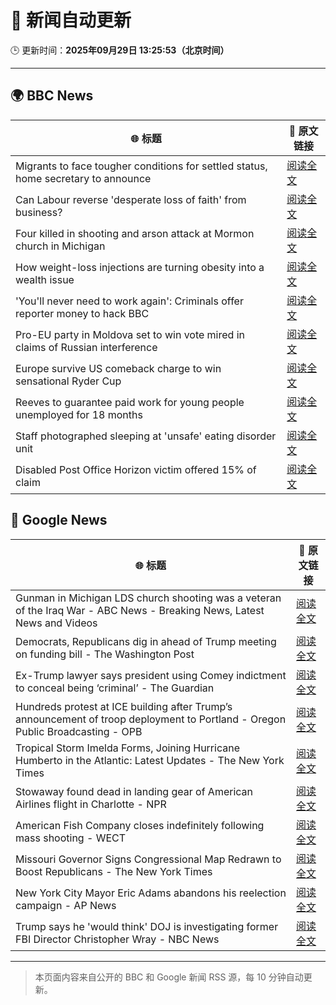 # 🧠 新闻自动更新

🕒 更新时间：**2025年09月29日 13:25:53（北京时间）**

---

## 🌍 BBC News

| 🌐 标题 | 🔗 原文链接 |
|--------|-------------|
| Migrants to face tougher conditions for settled status, home secretary to announce | [阅读全文](https://www.bbc.com/news/articles/c0m4g3zvy02o?at_medium=RSS&at_campaign=rss) |
| Can Labour reverse 'desperate loss of faith' from business? | [阅读全文](https://www.bbc.com/news/articles/cn0xyxnyz48o?at_medium=RSS&at_campaign=rss) |
| Four killed in shooting and arson attack at Mormon church in Michigan | [阅读全文](https://www.bbc.com/news/articles/ceq2vd15glwo?at_medium=RSS&at_campaign=rss) |
| How weight-loss injections are turning obesity into a wealth issue | [阅读全文](https://www.bbc.com/news/articles/cre5xp83394o?at_medium=RSS&at_campaign=rss) |
| 'You'll never need to work again': Criminals offer reporter money to hack BBC | [阅读全文](https://www.bbc.com/news/articles/c3w5n903447o?at_medium=RSS&at_campaign=rss) |
| Pro-EU party in Moldova set to win vote mired in claims of Russian interference | [阅读全文](https://www.bbc.com/news/articles/cx2rdlj8ejgo?at_medium=RSS&at_campaign=rss) |
| Europe survive US comeback charge to win sensational Ryder Cup | [阅读全文](https://www.bbc.com/sport/golf/articles/c0m4g7k4l0yo?at_medium=RSS&at_campaign=rss) |
| Reeves to guarantee paid work for young people unemployed for 18 months | [阅读全文](https://www.bbc.com/news/articles/c80gj2knrx4o?at_medium=RSS&at_campaign=rss) |
| Staff photographed sleeping at 'unsafe' eating disorder unit | [阅读全文](https://www.bbc.com/news/articles/c4g25me9mzlo?at_medium=RSS&at_campaign=rss) |
| Disabled Post Office Horizon victim offered 15% of claim | [阅读全文](https://www.bbc.com/news/articles/cq5jqxjqj0eo?at_medium=RSS&at_campaign=rss) |

## 📰 Google News

| 🌐 标题 | 🔗 原文链接 |
|--------|-------------|
| Gunman in Michigan LDS church shooting was a veteran of the Iraq War - ABC News - Breaking News, Latest News and Videos | [阅读全文](https://news.google.com/rss/articles/CBMingFBVV95cUxQb3BMcEZTNFowdzRsc2Q0ZGxaNzdqbW5KVDhyd0kyZDAybkZPWnZyWmlsM28wNk00YlRXdUY5X2hXdG1wa0pocURfajJkeE1zY3g0enhhVWlzdzNIcXVCeUlYS3pLRzVBVWdYZGZEUlNsMVAzN0hNbjJIcDBiY3YyY2lkUU1wRkdYTXA5TjVCcjNPT2VHSmhWU2o3WkRQQdIBowFBVV95cUxPU3B0OVItSDZ2Ukk0QnN2ZG1MUnRKaDh5YktNR2dDYVVZUEFZNUMxWDAzWldOMmZEVlhwbTRMZUtWRHhEd1B6Y0VNWTBnNUFWcXptclFuSmV0Y0FrbnhKYmhMcWJjck9RMENHU3NQQzNMZTZUMEF0dU5XNGhSaE95WURWc2ZoYnlTS3Q0QklBaEV1U0RZSDlyVHIyS182enczeUs4?oc=5) |
| Democrats, Republicans dig in ahead of Trump meeting on funding bill - The Washington Post | [阅读全文](https://news.google.com/rss/articles/CBMioAFBVV95cUxQWEh6UkhENjdzQzEzTVp6VnFPdEF0RG5CTFJaNFpJSEN5a2F4X2xVMlhkSzZLSE9WNEdMQV82UTYtbHpuS21pTlVPSFozRkwtTExzM3FveVFXQzRrWFVkQ3k3UnVuazRjVlUtVWNMTzAwOEMtazkwUFliZFhual9QQWxHYUdVRHNxWFJMYnRGNG1jS2p1SmJIYld0MFZPdE9H?oc=5) |
| Ex-Trump lawyer says president using Comey indictment to conceal being ‘criminal’ - The Guardian | [阅读全文](https://news.google.com/rss/articles/CBMijAFBVV95cUxPNHM5bWttUUY1M2Y4T1BDM0NWSjdWb2dUMHIyX09hOGp1ZWNBbF8xZm9LaDN2RGZEYXVWNjJ3NG9IVmdBaWxoNjBDZWZ2SkFMUDQwMkg3bDJPMldHWXpXRVUzTlRFYTZaSFR0V01wYUlWMU51Q1RXY1hBS0RzS0FxNlprSGtLSS02Nkdhdg?oc=5) |
| Hundreds protest at ICE building after Trump’s announcement of troop deployment to Portland - Oregon Public Broadcasting - OPB | [阅读全文](https://news.google.com/rss/articles/CBMijwFBVV95cUxOOGpSUEhLOUNQU1hDZnN6c18xN1lOek1HR0k3Q0k3NWFyZ1VZSy1YX1lGYm53RVo5ZTlJQ3lFX2pXMEN2N1pIdU8ydU53R2FiWmN1cF9LWktXMjFMTTNDTGhPeVdKX0NHNnJ5V3pnMEE1QjdKSlVFMWs1em9vclM2a01VYjJ3NFUzWVRIRjluYw?oc=5) |
| Tropical Storm Imelda Forms, Joining Hurricane Humberto in the Atlantic: Latest Updates - The New York Times | [阅读全文](https://news.google.com/rss/articles/CBMifkFVX3lxTE9GYXdzdmZmT0ZFU0FKWWhNSTVHTV9LbGF4NXlsN3BiNVRheERoTHVKN0wySHBGbzVkRkVSdXVZenNLMmVMTmR5WHUtRnRWU2lxSTBNOEZaOGJQTkZOeUNpbFp3ekIxZzNnSFF5bUcxaWFsMnM2NjRHZThTd0Y0QQ?oc=5) |
| Stowaway found dead in landing gear of American Airlines flight in Charlotte - NPR | [阅读全文](https://news.google.com/rss/articles/CBMikgFBVV95cUxOTHZZcnkwWVFaZ3p3Zkl1djJFQWN6cW5GVERHZVZ0MzB5cmZaOUtOZmZjUkR2REI3bkNjVjJzZjNGUjRXcjhZbnhjZ2pTcjQ5a2tMcG1Ham1EREktOTI3S2QyZGdmYTI2MWpjM05WNVNTTnFjX2JFc0xib2FrQ0RuYXRiTG01YjREOE9IRF9iLWQ4Zw?oc=5) |
| American Fish Company closes indefinitely following mass shooting - WECT | [阅读全文](https://news.google.com/rss/articles/CBMinwFBVV95cUxQSFV1c3NrS2lZc1RlSDk4RlVvd3ZVNzV6M1c3U0Qya09JMjBpX0NTZ1IzOU1JY2NuMkE1Q005RjhzUUUyWm5fUkN6QUY3aUVYSFo2ZmVOeG1xN1VJWGFSR3plbXUyd3Y1SmdybjhKNkJJM0E0N1Y4TGpNbVRzaHEzaWc5R0FqbHFOWTd3R2lHQ0pmdVRZY0ltY2tfWTJXM2fSAbMBQVVfeXFMTkRzdXl4U2p3MUpKY01tcHJtUWdUclJFRnpRR0pnSHMwbWV2NlYxZE5rRmVyQ2ZUVjRSTklmVVhxUlJHa3JVN0VlUnRhX1k0MlFCZnFSbU5iUFY4elc5cjhYVVlnOUVQMUY1N2tmX2JFMXNGbTJfekcya1NUQ3dSRm9mLXBvaGRpdVZwZjU1ZTBWdTFpNk5IUVN6Z2I3TWM4eUNtRWNRWHZ4cGhMbkNvQWNXcEk?oc=5) |
| Missouri Governor Signs Congressional Map Redrawn to Boost Republicans - The New York Times | [阅读全文](https://news.google.com/rss/articles/CBMiiwFBVV95cUxPLXZ5d1VQQ1ZzUTBpc0dUQ21IZ25BVXFuQlU1MVY5azNXTkpVRHZNcnFPOFV3cF9vbHFfUThuTHRmM0htR1dkTVUtSFlMYXZyMVpWNHFWNDlqRDdlS3BGd3ltZzBnekRPYWJHajlmckRNTlRNWGdSWDNOVF8tdDVwM0F3MGFVMHJaMDJj?oc=5) |
| New York City Mayor Eric Adams abandons his reelection campaign - AP News | [阅读全文](https://news.google.com/rss/articles/CBMilAFBVV95cUxQcXZJaUtVX1UyZWNRVzJJQ29nWFFmVzV5bzJTYUJLNXBGVk5ZZkJyTEJlRkRWaVMwOVFOWHpQM1JFVVItcHBSbE56Uy1BTVMya0ZIaVBzSWdKNGNGQ2RxRGhreUdUUUt6cWthdjRxeG5kYk5FR1NUOUpBS1I4MkhpRWJJNzdVdWt0WnVKaFQ0a0dpUTNl?oc=5) |
| Trump says he 'would think' DOJ is investigating former FBI Director Christopher Wray - NBC News | [阅读全文](https://news.google.com/rss/articles/CBMixgFBVV95cUxOYVJlZDZlZmNNS0JOX1dWMDRqVGkybUM0OEFFZUg3TDlqdTN3MU1QOW1PUEZ6OVFDaHVfSmEwWDk3R0JBVnczSnJURzZxaWxCTnJzT0F5Q2N5UDhkODVXcWl5cVpLbnVSLTdldzFid3Y5NTZLMjBxQTJiMUR3bWViOER6blJGYVJjTlpNMTNaV196Ym43NFVxRzBlVVcweUZLYTRlWEtCTUhJS0R4NHFHakctUXFuem1HTlhNSEdsZFRPQjJHMnfSAVZBVV95cUxOblVMSXBxY19ITzhtR0RhODZjLWp1cVM0Vy1YRXRoYXdUMEdMM09LMFNPZmRLMEZyajJUTVhTUHpjeTRNWmN4ZThNSEFMdGdjeXdWaGE0dw?oc=5) |

---
> 本页面内容来自公开的 BBC 和 Google 新闻 RSS 源，每 10 分钟自动更新。